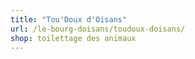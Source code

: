 ```yaml
---
title: "Tou'Doux d'Oisans"
url: /le-bourg-doisans/toudoux-doisans/
shop: toilettage des animaux
---
```

